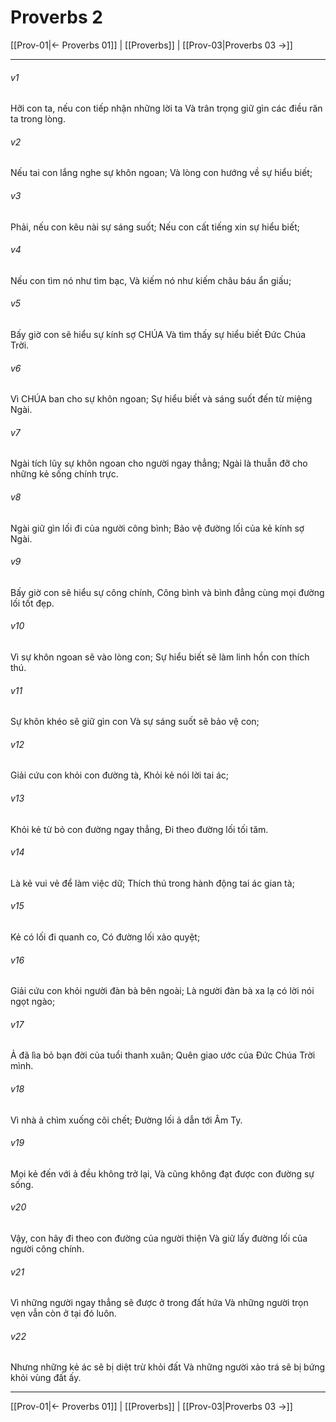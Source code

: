 # Proverbs 2

[[Prov-01|← Proverbs 01]] | [[Proverbs]] | [[Prov-03|Proverbs 03 →]]
***



###### v1 
Hỡi con ta, nếu con tiếp nhận những lời ta Và trân trọng giữ gìn các điều răn ta trong lòng. 

###### v2 
Nếu tai con lắng nghe sự khôn ngoan; Và lòng con hướng về sự hiểu biết; 

###### v3 
Phải, nếu con kêu nài sự sáng suốt; Nếu con cất tiếng xin sự hiểu biết; 

###### v4 
Nếu con tìm nó như tìm bạc, Và kiếm nó như kiếm châu báu ẩn giấu; 

###### v5 
Bấy giờ con sẽ hiểu sự kính sợ CHÚA Và tìm thấy sự hiểu biết Đức Chúa Trời. 

###### v6 
Vì CHÚA ban cho sự khôn ngoan; Sự hiểu biết và sáng suốt đến từ miệng Ngài. 

###### v7 
Ngài tích lũy sự khôn ngoan cho người ngay thẳng; Ngài là thuẫn đỡ cho những kẻ sống chính trực. 

###### v8 
Ngài giữ gìn lối đi của người công bình; Bảo vệ đường lối của kẻ kính sợ Ngài. 

###### v9 
Bấy giờ con sẽ hiểu sự công chính, Công bình và bình đẳng cùng mọi đường lối tốt đẹp. 

###### v10 
Vì sự khôn ngoan sẽ vào lòng con; Sự hiểu biết sẽ làm linh hồn con thích thú. 

###### v11 
Sự khôn khéo sẽ giữ gìn con Và sự sáng suốt sẽ bảo vệ con; 

###### v12 
Giải cứu con khỏi con đường tà, Khỏi kẻ nói lời tai ác; 

###### v13 
Khỏi kẻ từ bỏ con đường ngay thẳng, Đi theo đường lối tối tăm. 

###### v14 
Là kẻ vui vẻ để làm việc dữ; Thích thú trong hành động tai ác gian tà; 

###### v15 
Kẻ có lối đi quanh co, Có đường lối xảo quyệt; 

###### v16 
Giải cứu con khỏi người đàn bà bên ngoài; Là người đàn bà xa lạ có lời nói ngọt ngào; 

###### v17 
Ả đã lìa bỏ bạn đời của tuổi thanh xuân; Quên giao ước của Đức Chúa Trời mình. 

###### v18 
Vì nhà ả chìm xuống cõi chết; Đường lối ả dẫn tới Âm Ty. 

###### v19 
Mọi kẻ đến với ả đều không trở lại, Và cũng không đạt được con đường sự sống. 

###### v20 
Vậy, con hãy đi theo con đường của người thiện Và giữ lấy đường lối của người công chính. 

###### v21 
Vì những người ngay thẳng sẽ được ở trong đất hứa Và những người trọn vẹn vẫn còn ở tại đó luôn. 

###### v22 
Nhưng những kẻ ác sẽ bị diệt trừ khỏi đất Và những người xảo trá sẽ bị bứng khỏi vùng đất ấy.

***
[[Prov-01|← Proverbs 01]] | [[Proverbs]] | [[Prov-03|Proverbs 03 →]]
